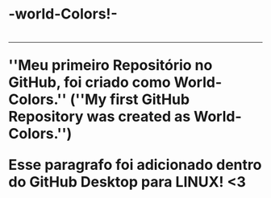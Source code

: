 </head>
<body> 
    <h1>-world-Colors!-<h1>
    <hr>
    <p>''Meu primeiro Repositório no GitHub, foi criado como World-Colors.''  (''My first GitHub Repository was created as World-Colors.'')<p>
    <p>Esse paragrafo foi adicionado dentro do GitHub Desktop para LINUX! &lt;3 <p>
<body>
</html> 
